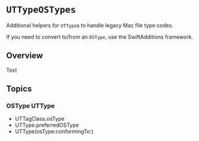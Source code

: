 # ``UTTypeOSTypes``

Additional helpers for `UTType`s to handle legacy Mac file type codes.

If you need to convert to/from an `OSType`, use the SwiftAdditions framework.

## Overview

<!--@START_MENU_TOKEN@-->Text<!--@END_MENU_TOKEN@-->

## Topics

### OSType UTType

- UTTagClass.osType
- UTType.preferredOSType
- UTType(osType:conformingTo:)
